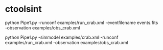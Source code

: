 # ctoolsint

python Pipe1.py  -runconf examples/run_crab.xml -eventfilename events.fits -observation examples/obs_crab.xml

python Pipe1.py -simmodel examples/crab.xml -runconf examples/run_crab.xml -observation examples/obs_crab.xml 



